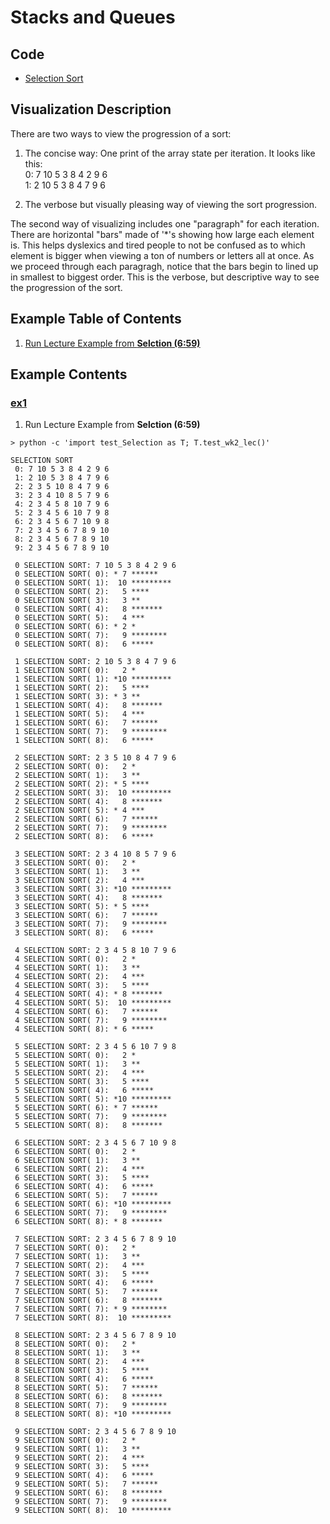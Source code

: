 # Stacks and Queues

## Code
  * [Selection Sort](../Selection.py)

## Visualization Description
There are two ways to view the progression of a sort:

  1. The concise way: One print of the array state per iteration. It looks like this:    
     0: 7 10 5 3 8 4 2 9 6    
     1: 2 10 5 3 8 4 7 9 6    

  2. The verbose but visually pleasing way of viewing the sort progression.

The second way of visualizing includes one "paragraph" for each
iteration. There are horizontal "bars" made of '*'s showing 
how large each element is. This helps dyslexics and tired people
to not be confused as to which element is bigger when viewing a 
ton of numbers or letters all at once. As we proceed through each paragragh,
notice that the bars begin to lined up in smallest to biggest order.
This is the verbose, but descriptive way to see the progression of the sort.

## Example Table of Contents
  1. [Run Lecture Example from **Selction (6:59)**](#ex1)

## Example Contents
### [ex1](#example-contents)
1. Run Lecture Example from **Selction (6:59)**
```
> python -c 'import test_Selection as T; T.test_wk2_lec()'

SELECTION SORT
 0: 7 10 5 3 8 4 2 9 6
 1: 2 10 5 3 8 4 7 9 6
 2: 2 3 5 10 8 4 7 9 6
 3: 2 3 4 10 8 5 7 9 6
 4: 2 3 4 5 8 10 7 9 6
 5: 2 3 4 5 6 10 7 9 8
 6: 2 3 4 5 6 7 10 9 8
 7: 2 3 4 5 6 7 8 9 10
 8: 2 3 4 5 6 7 8 9 10
 9: 2 3 4 5 6 7 8 9 10

 0 SELECTION SORT: 7 10 5 3 8 4 2 9 6
 0 SELECTION SORT( 0): * 7 ******
 0 SELECTION SORT( 1):  10 *********
 0 SELECTION SORT( 2):   5 ****
 0 SELECTION SORT( 3):   3 **
 0 SELECTION SORT( 4):   8 *******
 0 SELECTION SORT( 5):   4 ***
 0 SELECTION SORT( 6): * 2 *
 0 SELECTION SORT( 7):   9 ********
 0 SELECTION SORT( 8):   6 *****

 1 SELECTION SORT: 2 10 5 3 8 4 7 9 6
 1 SELECTION SORT( 0):   2 *
 1 SELECTION SORT( 1): *10 *********
 1 SELECTION SORT( 2):   5 ****
 1 SELECTION SORT( 3): * 3 **
 1 SELECTION SORT( 4):   8 *******
 1 SELECTION SORT( 5):   4 ***
 1 SELECTION SORT( 6):   7 ******
 1 SELECTION SORT( 7):   9 ********
 1 SELECTION SORT( 8):   6 *****

 2 SELECTION SORT: 2 3 5 10 8 4 7 9 6
 2 SELECTION SORT( 0):   2 *
 2 SELECTION SORT( 1):   3 **
 2 SELECTION SORT( 2): * 5 ****
 2 SELECTION SORT( 3):  10 *********
 2 SELECTION SORT( 4):   8 *******
 2 SELECTION SORT( 5): * 4 ***
 2 SELECTION SORT( 6):   7 ******
 2 SELECTION SORT( 7):   9 ********
 2 SELECTION SORT( 8):   6 *****

 3 SELECTION SORT: 2 3 4 10 8 5 7 9 6
 3 SELECTION SORT( 0):   2 *
 3 SELECTION SORT( 1):   3 **
 3 SELECTION SORT( 2):   4 ***
 3 SELECTION SORT( 3): *10 *********
 3 SELECTION SORT( 4):   8 *******
 3 SELECTION SORT( 5): * 5 ****
 3 SELECTION SORT( 6):   7 ******
 3 SELECTION SORT( 7):   9 ********
 3 SELECTION SORT( 8):   6 *****

 4 SELECTION SORT: 2 3 4 5 8 10 7 9 6
 4 SELECTION SORT( 0):   2 *
 4 SELECTION SORT( 1):   3 **
 4 SELECTION SORT( 2):   4 ***
 4 SELECTION SORT( 3):   5 ****
 4 SELECTION SORT( 4): * 8 *******
 4 SELECTION SORT( 5):  10 *********
 4 SELECTION SORT( 6):   7 ******
 4 SELECTION SORT( 7):   9 ********
 4 SELECTION SORT( 8): * 6 *****

 5 SELECTION SORT: 2 3 4 5 6 10 7 9 8
 5 SELECTION SORT( 0):   2 *
 5 SELECTION SORT( 1):   3 **
 5 SELECTION SORT( 2):   4 ***
 5 SELECTION SORT( 3):   5 ****
 5 SELECTION SORT( 4):   6 *****
 5 SELECTION SORT( 5): *10 *********
 5 SELECTION SORT( 6): * 7 ******
 5 SELECTION SORT( 7):   9 ********
 5 SELECTION SORT( 8):   8 *******

 6 SELECTION SORT: 2 3 4 5 6 7 10 9 8
 6 SELECTION SORT( 0):   2 *
 6 SELECTION SORT( 1):   3 **
 6 SELECTION SORT( 2):   4 ***
 6 SELECTION SORT( 3):   5 ****
 6 SELECTION SORT( 4):   6 *****
 6 SELECTION SORT( 5):   7 ******
 6 SELECTION SORT( 6): *10 *********
 6 SELECTION SORT( 7):   9 ********
 6 SELECTION SORT( 8): * 8 *******

 7 SELECTION SORT: 2 3 4 5 6 7 8 9 10
 7 SELECTION SORT( 0):   2 *
 7 SELECTION SORT( 1):   3 **
 7 SELECTION SORT( 2):   4 ***
 7 SELECTION SORT( 3):   5 ****
 7 SELECTION SORT( 4):   6 *****
 7 SELECTION SORT( 5):   7 ******
 7 SELECTION SORT( 6):   8 *******
 7 SELECTION SORT( 7): * 9 ********
 7 SELECTION SORT( 8):  10 *********

 8 SELECTION SORT: 2 3 4 5 6 7 8 9 10
 8 SELECTION SORT( 0):   2 *
 8 SELECTION SORT( 1):   3 **
 8 SELECTION SORT( 2):   4 ***
 8 SELECTION SORT( 3):   5 ****
 8 SELECTION SORT( 4):   6 *****
 8 SELECTION SORT( 5):   7 ******
 8 SELECTION SORT( 6):   8 *******
 8 SELECTION SORT( 7):   9 ********
 8 SELECTION SORT( 8): *10 *********

 9 SELECTION SORT: 2 3 4 5 6 7 8 9 10
 9 SELECTION SORT( 0):   2 *
 9 SELECTION SORT( 1):   3 **
 9 SELECTION SORT( 2):   4 ***
 9 SELECTION SORT( 3):   5 ****
 9 SELECTION SORT( 4):   6 *****
 9 SELECTION SORT( 5):   7 ******
 9 SELECTION SORT( 6):   8 *******
 9 SELECTION SORT( 7):   9 ********
 9 SELECTION SORT( 8):  10 *********

```    


